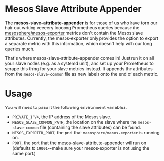 # Mesos Slave Attribute Appender

The **mesos-slave-attribute-appender** is for those of us who have torn our hair out writing veeeery loooong Prometheus queries because the [mesosphere/mesos-exporter](https://github.com/mesosphere/mesos_exporter) metrics don't contain the Mesos slave attributes.  Currently, the mesos-exporter only provides the option to export a separate metric with this information, which doesn't help with our long queries much.

That's where mesos-slave-attribute-appender comes in! Just run it on all your slave nodes (e.g. as a systemd unit), and set up your Prometheus to scrape this thing for your slave metrics instead. It appends the attributes from the `mesos-slave-common` file as new labels onto the end of each metric.

# Usage
You will need to pass it the following environment variables:

- `PRIVATE_IPV4`, the IP address of the Mesos slave.
- `MESOS_SLAVE_COMMON_PATH`, the location on the slave where the `mesos-slave-common` file (containing the slave attributes) can be found.
- `MESOS_EXPORTER_PORT`, the port that `mesosphere/mesos-exporter` is running on.
- `PORT`, the port that the mesos-slave-attribute-appender will run on (defaults to `19001`--make sure your mesos-exporter is not using the same port.)
